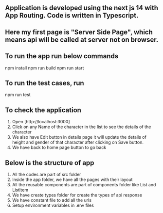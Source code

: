 ## Application is developed using the next js 14 with App Routing. Code is written in Typescript.
## Here my first page is "Server Side Page", which means api will be called at server not on browser.

## To run the app run below commands
npm install
npm run build
npm run start

## To run the test cases, run
npm run test

## To check the application
1. Open [http://localhost:3000] 
2. Click on any Name of the character in the list to see the details of the character
3. We also have Edit button in details page it will update the details of height and gender of that character after clicking on Save button.
4. We have back to home page button to go back

## Below is the structure of app
1. All the codes are part of src folder
2. Inside the app folder, we have all the pages with their layout
3. All the reusable components are part of components folder like List and ListItem
4. We have create types folder for create the types of api response
5. We have constant file to add all the urls
6. Setup environment variables in .env files
